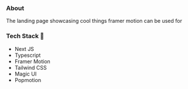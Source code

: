 <h3>About</h3>
<p>The landing page showcasing cool things framer motion can be used for</p>

<h3>Tech Stack 🔖</h3>
<ul>
  <li>Next JS</li>
  <li>Typescript</li>
  <li>Framer Motion</li>
  <li>Tailwind CSS</li>
  <li>Magic UI</li>
  <li>Popmotion</li>
</ul>
